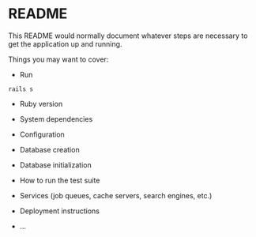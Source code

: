 # README

This README would normally document whatever steps are necessary to get the
application up and running.

Things you may want to cover:

* Run

```
rails s
```

* Ruby version

* System dependencies

* Configuration

* Database creation

* Database initialization

* How to run the test suite

* Services (job queues, cache servers, search engines, etc.)

* Deployment instructions

* ...
